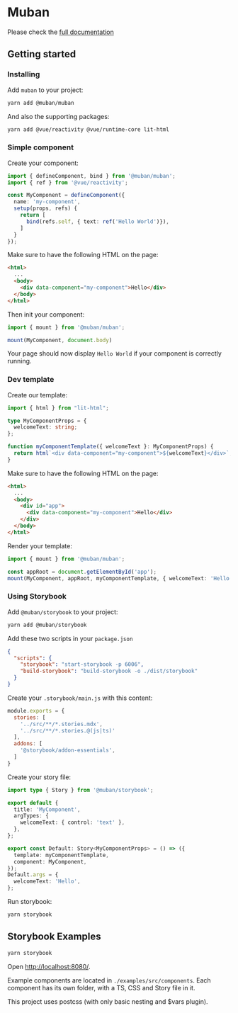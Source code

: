 # Muban

Please check the [full documentation](https://mubanjs.github.io/muban/)

## Getting started

### Installing

Add `muban` to your project:
```sh
yarn add @muban/muban
```

And also the supporting packages:
```sh
yarn add @vue/reactivity @vue/runtime-core lit-html
```

### Simple component

Create your component:
```ts
import { defineComponent, bind } from '@muban/muban';
import { ref } from '@vue/reactivity';

const MyComponent = defineComponent({
  name: 'my-component',
  setup(props, refs) {
    return [
      bind(refs.self, { text: ref('Hello World')}),
    ] 
  }
});
```

Make sure to have the following HTML on the page:
```html
<html>
  ...
  <body>
    <div data-component="my-component">Hello</div>
  </body>
</html>
```

Then init your component:
```ts
import { mount } from '@muban/muban';

mount(MyComponent, document.body)
```

Your page should now display `Hello World` if your component is correctly running.

### Dev template

Create our template:
```ts
import { html } from "lit-html";

type MyComponentProps = {
  welcomeText: string;
};

function myComponentTemplate({ welcomeText }: MyComponentProps) {
  return html`<div data-component="my-component">${welcomeText}</div>`;
}
```

Make sure to have the following HTML on the page:
```html
<html>
  ...
  <body>
    <div id="app">
      <div data-component="my-component">Hello</div>
    </div>
  </body>
</html>
```

Render your template:
```ts
import { mount } from '@muban/muban';

const appRoot = document.getElementById('app');
mount(MyComponent, appRoot, myComponentTemplate, { welcomeText: 'Hello' })
```

### Using Storybook

Add `@muban/storybook` to your project:
```sh
yarn add @muban/storybook
```

Add these two scripts in your `package.json`

```json
{
  "scripts": {
    "storybook": "start-storybook -p 6006",
    "build-storybook": "build-storybook -o ./dist/storybook"  
  }
}
```

Create your `.storybook/main.js` with this content:
```js
module.exports = {
  stories: [
    '../src/**/*.stories.mdx',
    '../src/**/*.stories.@(js|ts)'
  ],
  addons: [
    '@storybook/addon-essentials',
  ]
}
```

Create your story file:
```ts
import type { Story } from '@muban/storybook';

export default {
  title: 'MyComponent',
  argTypes: {
    welcomeText: { control: 'text' },
  },
};

export const Default: Story<MyComponentProps> = () => ({
  template: myComponentTemplate,
  component: MyComponent,
});
Default.args = {
  welcomeText: 'Hello',
};
```

Run storybook:
```sh
yarn storybook
```


## Storybook Examples

```sh
yarn storybook
```

Open [http://localhost:8080/](http://localhost:6006/).

Example components are located in `./examples/src/components`. Each component has its own folder,
with a TS, CSS and Story file in it.

This project uses postcss (with only basic nesting and $vars plugin).
